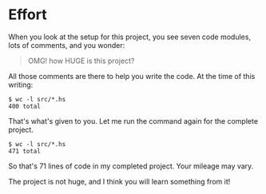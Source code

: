# Effort

When you look at the setup for this project, you see seven code modules, lots
of comments, and you wonder:

> OMG! how HUGE is this project?

All those comments are there to help you write the code. At the time of this
writing:

    $ wc -l src/*.hs
    400 total

That's what's given to you. Let me run the command again for the complete
project.

    $ wc -l src/*.hs
    471 total

So that's 71 lines of code in my completed project. Your mileage may vary.

The project is not huge, and I think you will learn something from it!
